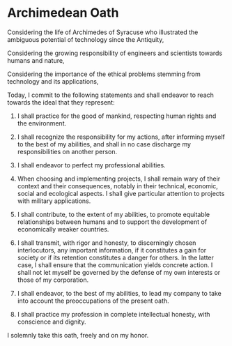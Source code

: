 # Archimedean Oath

Considering the life of Archimedes of Syracuse who illustrated the ambiguous
potential of technology since the Antiquity,

Considering the growing responsibility of engineers and scientists towards
humans and nature,

Considering the importance of the ethical problems stemming from technology and
its applications,

Today, I commit to the following statements and shall endeavor to reach towards
the ideal that they represent:

1. I shall practice for the good of mankind, respecting human rights and the
   environment.

1. I shall recognize the responsibility for my actions, after informing myself
   to the best of my abilities, and shall in no case discharge my
   responsibilities on another person.

1. I shall endeavor to perfect my professional abilities.

1. When choosing and implementing projects, I shall remain wary of their
   context and their consequences, notably in their technical, economic, social
   and ecological aspects. I shall give particular attention to projects with
   military applications.

1. I shall contribute, to the extent of my abilities, to promote equitable
   relationships between humans and to support the development of economically
   weaker countries.

1. I shall transmit, with rigor and honesty, to discerningly chosen
   interlocutors, any important information, if it constitutes a gain for
   society or if its retention constitutes a danger for others. In the latter
   case, I shall ensure that the communication yields concrete action.  I shall
   not let myself be governed by the defense of my own interests or those of my
   corporation.

1. I shall endeavor, to the best of my abilities, to lead my company to take
   into account the preoccupations of the present oath.

1. I shall practice my profession in complete intellectual honesty, with
   conscience and dignity.

I solemnly take this oath, freely and on my honor.
